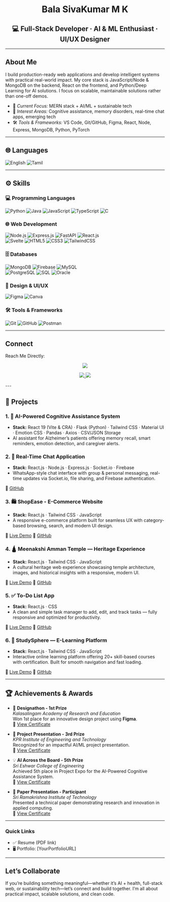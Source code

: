 <div align="center">
  <h1> Bala SivaKumar M K</h1>
  <h2><b>💻 Full-Stack Developer · AI & ML Enthusiast · UI/UX Designer  </b></h2>
</div>

---

## About Me  
I build production-ready web applications and develop intelligent systems with practical real-world impact. My core stack is JavaScript/Node & MongoDB on the backend, React on the frontend, and Python/Deep Learning for AI solutions. I focus on scalable, maintainable solutions rather than one-off demos.

- 🎯 *Current Focus:* MERN stack + AI/ML + sustainable tech  
- 🧠 *Interest Areas:* Cognitive assistance, memory disorders, real-time chat apps, emerging tech  
- 🛠 *Tools & Frameworks:* VS Code, Git/GitHub, Figma, React, Node, Express, MongoDB, Python, PyTorch

---

## 🌐 Languages
![English](https://img.shields.io/badge/English-0078D6?style=for-the-badge&logo=google-translate&logoColor=white)
![Tamil](https://img.shields.io/badge/Tamil-A52A2A?style=for-the-badge)

---

## ⚙️ Skills
<h3>💻 Programming Languages</h3>
<p>
  <img src="https://img.shields.io/badge/Python-3776AB?style=for-the-badge&logo=python&logoColor=white" alt="Python" />
  <img src="https://img.shields.io/badge/Java-007396?style=for-the-badge&logo=openjdk&logoColor=white" alt="Java" />
  <img src="https://img.shields.io/badge/JavaScript-F7DF1E?style=for-the-badge&logo=javascript&logoColor=black" alt="JavaScript" />
  <img src="https://img.shields.io/badge/TypeScript-007ACC?style=for-the-badge&logo=typescript&logoColor=white" alt="TypeScript" />
  <img src="https://img.shields.io/badge/C-00599C?style=for-the-badge&logo=c&logoColor=white" alt="C" />
</p>

<h3>🌐 Web Development</h3>
<p>
  <img src="https://img.shields.io/badge/Node.js-339933?style=for-the-badge&logo=node.js&logoColor=white" alt="Node.js" />
  <img src="https://img.shields.io/badge/Express.js-000000?style=for-the-badge&logo=express&logoColor=white" alt="Express.js" />
  <img src="https://img.shields.io/badge/FastAPI-009688?style=for-the-badge&logo=fastapi&logoColor=white" alt="FastAPI" />
  <img src="https://img.shields.io/badge/React.js-61DAFB?style=for-the-badge&logo=react&logoColor=black" alt="React.js" />
  <br />
  <img src="https://img.shields.io/badge/Svelte-FF3E00?style=for-the-badge&logo=svelte&logoColor=white" alt="Svelte" />
  <img src="https://img.shields.io/badge/HTML5-E34F26?style=for-the-badge&logo=html5&logoColor=white" alt="HTML5" />
  <img src="https://img.shields.io/badge/CSS3-1572B6?style=for-the-badge&logo=css3&logoColor=white" alt="CSS3" />
  <img src="https://img.shields.io/badge/TailwindCSS-38B2AC?style=for-the-badge&logo=tailwind-css&logoColor=white" alt="TailwindCSS" />
</p>

<h3>🗄️ Databases</h3>
<p>
  <img src="https://img.shields.io/badge/MongoDB-47A248?style=for-the-badge&logo=mongodb&logoColor=white" alt="MongoDB" />
  <img src="https://img.shields.io/badge/Firebase-FFCA28?style=for-the-badge&logo=firebase&logoColor=black" alt="Firebase" />
  <img src="https://img.shields.io/badge/MySQL-4479A1?style=for-the-badge&logo=mysql&logoColor=white" alt="MySQL" />
  <br /> 
  <img src="https://img.shields.io/badge/PostgreSQL-4169E1?style=for-the-badge&logo=postgresql&logoColor=white" alt="PostgreSQL" />
  <img src="https://img.shields.io/badge/SQL-336791?style=for-the-badge&logo=database&logoColor=white" alt="SQL" />
  <img src="https://img.shields.io/badge/Oracle-F80000?style=for-the-badge&logo=oracle&logoColor=white" alt="Oracle" />
</p>

<h3>🎨 Design & UI/UX</h3>
<p>
  <img src="https://img.shields.io/badge/Figma-F24E1E?style=for-the-badge&logo=figma&logoColor=white" alt="Figma" />
  <img src="https://img.shields.io/badge/Canva-00C4CC?style=for-the-badge&logo=canva&logoColor=white" alt="Canva" />
</p>

<h3>🛠 Tools & Frameworks</h3>
<p>
  <img src="https://img.shields.io/badge/Git-F05032?style=for-the-badge&logo=git&logoColor=white" alt="Git" />
  <img src="https://img.shields.io/badge/GitHub-181717?style=for-the-badge&logo=github&logoColor=white" alt="GitHub" />
  <img src="https://img.shields.io/badge/Postman-FF6C37?style=for-the-badge&logo=postman&logoColor=white" alt="Postman" />
</p>

---
<h2> Connect </h2>
<p> Reach Me Directly:</p>

<p align="center">
  <a href="mailto:balasivakumar027@gmail.com">
    <img src="https://img.shields.io/badge/Gmail-balasivakumar027%40gmail.com-D14836?style=for-the-badge&logo=gmail&logoColor=white">
  </a>
</p>
<p align="center">
  <a href="https://www.linkedin.com/in/balasivakumar-mk/">
    <img src="https://img.shields.io/badge/LinkedIn-Bala%20Sivakumar-0077B5?style=for-the-badge&logo=linkedin&logoColor=white">
  </a>
  <a href="https://github.com/BalaSivaKumar27">
    <img src="https://img.shields.io/badge/GitHub-BalaSivaKumar27-181717?style=for-the-badge&logo=github&logoColor=white">
  </a>
</p>
---

## 🧩 Projects  

### 1. 🧠 AI-Powered Cognitive Assistance System  
  - **Stack:** React 19 (Vite & CRA) · Flask (Python) · Tailwind CSS · Material UI · Emotion CSS · Pandas · Axios · CSV/JSON Storage  
  - AI assistant for Alzheimer’s patients offering memory recall, smart reminders, emotion detection, and caregiver alerts.

### 2. 💬 Real-Time Chat Application  
  - **Stack:** React.js · Node.js · Express.js · Socket.io · Firebase  
  - WhatsApp-style chat interface with group & personal messaging, real-time updates via Socket.io, file sharing, and Firebase authentication.

🔗 [GitHub](https://github.com/BalaSivaKumar27/RealTime-Chat-App)  

### 3. 🛍️ ShopEase - E-Commerce Website  
  - **Stack:** React.js · Tailwind CSS · JavaScript  
  - A responsive e-commerce platform built for seamless UX with category-based browsing, search, and modern UI design.  

🔗 [Live Demo](https://shop-ease-e-commerce-website-plum.vercel.app/) 🔗 [GitHub](https://github.com/BalaSivaKumar27/ShopEase-E-Commerce-Website)  

### 4. 🛕 Meenakshi Amman Temple — Heritage Experience  
  - **Stack:** React.js · Tailwind CSS · JavaScript  
  - A cultural heritage web experience showcasing temple architecture, images, and historical insights with a responsive, modern UI.

🔗 [Live Demo](https://meenakshi-amman-temple.vercel.app/) 🔗 [GitHub](https://github.com/BalaSivaKumar27/Meenakshi-Amman-Temple)  

### 5. ✅ To-Do List App  
  - **Stack:** React.js · CSS  
  - A clean and simple task manager to add, edit, and track tasks — fully responsive and optimized for productivity.

🔗 [Live Demo](https://to-do-list-lilac-three-42.vercel.app/) 🔗 [GitHub](https://github.com/BalaSivaKumar27/To-do-listm)  

### 6. 📘 StudySphere — E-Learning Platform  
  - **Stack:** React.js · Tailwind CSS · JavaScript  
  - Interactive online learning platform offering 20+ skill-based courses with certification. Built for smooth navigation and fast loading.  

🔗 [Live Demo](https://study-sphere-omega-olive.vercel.app/) 🔗 [GitHub](https://github.com/BalaSivaKumar27/StudySphere-)  

---

## 🏆 Achievements & Awards  

- 🥇 **Designathon - 1st Prize**  
  *Kalasalingam Academy of Research and Education*  
  Won 1st place for an innovative design project using **Figma**.  
  📜 [View Certificate](https://ik.imagekit.io/SivaKumar/Certificates/Kalasalingam.jpg?updatedAt=1751303162762)

- 🥉 **Project Presentation - 3rd Prize**  
  *KPR Institute of Engineering and Technology*  
  Recognized for an impactful AI/ML project presentation.  
  📜 [View Certificate](https://ik.imagekit.io/SivaKumar/Certificates/KPR.jpg?updatedAt=1751303160926)

- 💡 **AI Across the Board - 5th Prize**  
  *Sri Eshwar College of Engineering*  
  Achieved 5th place in Project Expo for the AI-Powered Cognitive Assistance System.  
  📜 [View Certificate](https://ik.imagekit.io/SivaKumar/Certificates/Sri_Eshwar.jpg?updatedAt=1751303161371)

- 📄 **Paper Presentation - Participant**  
  *Sri Ramakrishna Institute of Technology*  
  Presented a technical paper demonstrating research and innovation in applied computing.  
  📜 [View Certificate](https://ik.imagekit.io/SivaKumar/Certificates/Sri%20Ramakrishna.jpg?updatedAt=1751303161858)
  
---

### Quick Links  
- ✅ Resume (PDF link)  
- 🖥 Portfolio: [YourPortfolioURL] 
---

## Let’s Collaborate  
If you’re building something meaningful—whether it’s AI + health, full-stack web, or sustainability tech—let’s connect and build together. I’m all about practical impact, scalable solutions, and clean code.  
